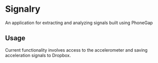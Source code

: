 # Signalry

An application for extracting and analyzing signals built using PhoneGap

## Usage

Current functionality involves access to the accelerometer and saving acceleration signals to Dropbox.


